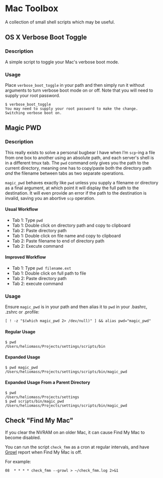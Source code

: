 # Mac Toolbox
A collection of small shell scripts which may be useful.

## OS X Verbose Boot Toggle
### Description
A simple script to toggle your Mac's verbose boot mode.

### Usage
Place `verbose_boot_toggle` in your path and then simply run it without arguments to turn verbose boot mode on or off. Note that you will need to supply your root password.

```shell
$ verbose_boot_toggle
You may need to supply your root password to make the change.
Switching verbose boot on.
```

## Magic PWD
### Description
This really exists to solve a personal bugbear I have when I’m `scp`-ing a file from one box to another using an absolute path, and each server's shell is in a different tmux tab. The `pwd` command only gives you the path to the current directory, meaning one has to copy/paste both the directory path *and* the filename between tabs as two separate operations.

`magic_pwd` behaves exactly like `pwd` unless you supply a filename or directory as a final argument, at which point it will display the full path to the destination. It will even provide an error if the path to the destination is invalid, saving you an abortive `scp` operation.

#### Usual Workflow
- Tab 1: Type `pwd`
- Tab 1: Double click on directory path and copy to clipboard
- Tab 2: Paste directory path
- Tab 1: Double click on file name and copy to clipboard
- Tab 2: Paste filename to end of directory path
- Tab 2: Execute command

#### Improved Workflow
- Tab 1: Type `pwd filename.ext`
- Tab 1: Double click on full path to file
- Tab 2: Paste directory path
- Tab 2: execute command

### Usage
Ensure `magic_pwd` is in your path and then alias it to `pwd` in your .bashrc, .zshrc or .profile:

```Shell
[ ! -z "$(which magic_pwd 2> /dev/null)" ] && alias pwd="magic_pwd"
```

#### Regular Usage

```Shell
$ pwd
/Users/heliomass/Projects/settings/scripts/bin
```

#### Expanded Usage

```Shell
$ pwd magic_pwd
/Users/heliomass/Projects/settings/scripts/bin/magic_pwd
```

#### Expanded Usage From a Parent Directory

```Shell
$ pwd
/Users/heliomass/Projects/settings
$ pwd scripts/bin/magic_pwd
/Users/heliomass/Projects/settings/scripts/bin/magic_pwd
```

## Check "Find My Mac"

If you clear the NVRAM on an older Mac, it can cause Find My Mac to become disabled.

You can run the script `check_fmm` as a cron at regular intervals, and have [Growl](http://growl.info) report when Find My Mac is off.

For example:

```
08  * * * * check_fmm --growl > ~/check_fmm.log 2>&1
```